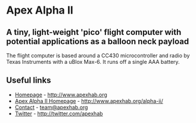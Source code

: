 # Apex Alpha II
## A tiny, light-weight 'pico' flight computer with potential applications as a balloon neck payload

The flight computer is based around a CC430 microcontroller and radio by Texas Instruments with a uBlox Max-6.
It runs off a single AAA battery.

## Useful links

* [Homepage](http://www.apexhab.org) - http://www.apexhab.org
* [Apex Alpha II Homepage](http://www.apexhab.org/alpha-ii/) - http://www.apexhab.org/alpha-ii/
* [Contact](mailto:team@apexhab.org) - team@apexhab.org
* [Twitter](http://twitter.com/apexhab) - http://twitter.com/apexhab
